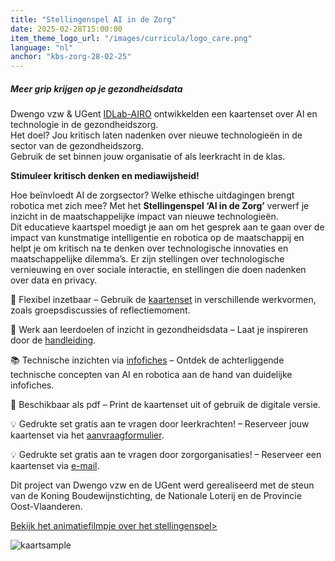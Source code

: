 ```yaml
---
title: "Stellingenspel AI in de Zorg"
date: 2025-02-28T15:00:00
item_theme_logo_url: "/images/curricula/logo_care.png"
language: "nl"
anchor: "kbs-zorg-28-02-25"
---
```

##### Meer grip krijgen op je gezondheidsdata 

Dwengo vzw & UGent [IDLab-AIRO](https://airo.ugent.be/)  ontwikkelden een kaartenset over AI en technologie in de gezondheidszorg.<br>
Het doel? Jou kritisch laten nadenken over nieuwe technologieën in de sector van de gezondheidszorg.<br>
Gebruik de set binnen jouw organisatie of als leerkracht in de klas. 

**Stimuleer kritisch denken en mediawijsheid!**   

Hoe beïnvloedt AI de zorgsector? Welke ethische uitdagingen brengt robotica met zich mee?
Met het **Stellingenspel ‘AI in de Zorg’** verwerf je inzicht in de maatschappelijke impact van nieuwe technologieën.<br>
Dit educatieve kaartspel moedigt je aan om het gesprek aan te gaan over de impact van kunstmatige intelligentie en robotica op de maatschappij en helpt je om kritisch na te denken over technologische innovaties en maatschappelijke dilemma’s. Er zijn stellingen over technologische vernieuwing en over sociale interactie, en stellingen die doen nadenken over data en privacy.

🔄 Flexibel inzetbaar – Gebruik de [kaartenset](https://dwengo.org/assets/files/care/Kaartset_AIIndeZorg_AIOpSchool_Dwengo.pdf) in verschillende werkvormen, zoals groepsdiscussies of reflectiemoment.

🎯 Werk aan leerdoelen of inzicht in gezondheidsdata – Laat je inspireren door de [handleiding](https://dwengo.org/assets/files/care/AIIndeZorgKaartenset_UitlegVoorLeerkracht.pdf).     

📚 Technische inzichten via [infofiches](https://dwengo.org/assets/files/care/fiches.pdf) – Ontdek de achterliggende technische concepten van AI en robotica aan de hand van duidelijke infofiches. 

📄 Beschikbaar als pdf – Print de kaartenset uit of gebruik de digitale versie.

💡 Gedrukte set gratis aan te vragen door leerkrachten! – Reserveer jouw kaartenset via het [aanvraagformulier](https://dwengo-forms.ilabt.imec.be/forms/aanvraagformulier-kaartenspel-fflaw1).

💡 Gedrukte set gratis aan te vragen door zorgorganisaties! – Reserveer een kaartenset via [e-mail](mailto:info@dwengo.org).

Dit project van Dwengo vzw en de UGent werd gerealiseerd met de steun van de Koning Boudewijnstichting, de Nationale Loterij en de Provincie Oost-Vlaanderen.

[Bekijk het animatiefilmpje over het stellingenspel>](https://youtu.be/XH3S4HI-BXE)

![kaartsample](https://github.com/user-attachments/assets/c2491657-e18f-48d4-bd00-0b2d5db65dfb)
